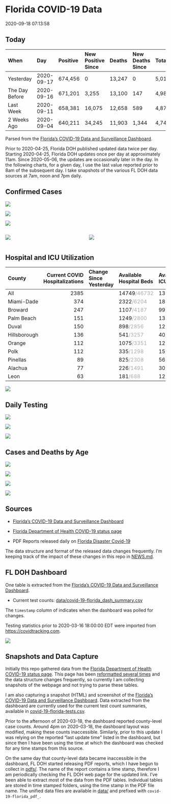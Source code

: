 Florida COVID-19 Data
================
2020-09-18 07:13:58

## Today

| When           | Day        | Positive | New Positive Since | Deaths | New Deaths Since | Total     |
| :------------- | :--------- | :------- | :----------------- | :----- | :--------------- | :-------- |
| Yesterday      | 2020-09-17 | 674,456  | 0                  | 13,247 | 0                | 5,010,973 |
| The Day Before | 2020-09-16 | 671,201  | 3,255              | 13,100 | 147              | 4,984,023 |
| Last Week      | 2020-09-11 | 658,381  | 16,075             | 12,658 | 589              | 4,876,756 |
| 2 Weeks Ago    | 2020-09-04 | 640,211  | 34,245             | 11,903 | 1,344            | 4,740,007 |

Parsed from the [Florida’s COVID-19 Data and Surveillance
Dashboard](https://fdoh.maps.arcgis.com/apps/opsdashboard/index.html#/8d0de33f260d444c852a615dc7837c86).

Prior to 2020-04-25, Florida DOH published updated data twice per day.
Starting 2020-04-25, Florida DOH updates once per day at approximately
11am. Since 2020-05-06, the updates are occasionally later in the day.
In the following charts, for a given day, I use the last value reported
prior to 8am of the subsequent day. I take snapshots of the various FL
DOH data sources at 7am, noon and 7pm daily.

## Confirmed Cases

![](plots/covid-19-florida-daily-test-changes.png)

![](plots/covid-19-florida-deaths-by-day.png)

![](plots/covid-19-florida-county-top-6.png)

<div class="columns">

<div class="column is-full-mobile">

![](plots/covid-19-florida-testing.png)

</div>

<div class="column is-full-mobile">

![](plots/covid-19-florida-total-positive.png)

</div>

</div>

## Hospital and ICU Utilization

| County       | Current COVID Hospitalizations | Change Since Yesterday | Available Hospital Beds                      | Available ICU Beds                         |
| :----------- | -----------------------------: | :--------------------- | :------------------------------------------- | :----------------------------------------- |
| All          |                           2385 |                        | 14749<span style="color: #aaa">/46732</span> | 1368<span style="color: #aaa">/4640</span> |
| Miami-Dade   |                            374 |                        | 2322<span style="color: #aaa">/6204</span>   | 183<span style="color: #aaa">/759</span>   |
| Broward      |                            247 |                        | 1107<span style="color: #aaa">/4187</span>   | 99<span style="color: #aaa">/373</span>    |
| Palm Beach   |                            151 |                        | 1249<span style="color: #aaa">/2800</span>   | 131<span style="color: #aaa">/273</span>   |
| Duval        |                            150 |                        | 898<span style="color: #aaa">/2856</span>    | 128<span style="color: #aaa">/309</span>   |
| Hillsborough |                            136 |                        | 541<span style="color: #aaa">/3257</span>    | 40<span style="color: #aaa">/332</span>    |
| Orange       |                            112 |                        | 1075<span style="color: #aaa">/3351</span>   | 125<span style="color: #aaa">/247</span>   |
| Polk         |                            112 |                        | 335<span style="color: #aaa">/1298</span>    | 15<span style="color: #aaa">/130</span>    |
| Pinellas     |                             89 |                        | 825<span style="color: #aaa">/2308</span>    | 56<span style="color: #aaa">/226</span>    |
| Alachua      |                             77 |                        | 226<span style="color: #aaa">/1491</span>    | 30<span style="color: #aaa">/278</span>    |
| Leon         |                             63 |                        | 181<span style="color: #aaa">/688</span>     | 12<span style="color: #aaa">/60</span>     |

![](plots/covid-19-florida-icu-usage.png)

## Daily Testing

![](plots/covid-19-florida-tests-per-case.png)

<!-- ![](plots/covid-19-florida-change-new-cases.png) -->

![](plots/covid-19-florida-tests-percent-positive.png)

![](plots/covid-19-florida-test-and-case-growth.png)

## Cases and Deaths by Age

![](plots/covid-19-florida-weekly-events-by-age.png)

![](plots/covid-19-florida-age.png)

![](plots/covid-19-florida-age-deaths.png)

![](plots/covid-19-florida-age-sex.png)

## Sources

  - [Florida’s COVID-19 Data and Surveillance
    Dashboard](https://fdoh.maps.arcgis.com/apps/opsdashboard/index.html#/8d0de33f260d444c852a615dc7837c86)

  - [Florida Department of Health COVID-19 status
    page](http://www.floridahealth.gov/diseases-and-conditions/COVID-19/)

  - PDF Reports released daily on [Florida Disaster
    Covid-19](http://www.floridahealth.gov/diseases-and-conditions/COVID-19/)

The data structure and format of the released data changes frequently.
I’m keeping track of the impact of these changes in this repo in
[NEWS.md](NEWS.md).

## FL DOH Dashboard

One table is extracted from the [Florida’s COVID-19 Data and
Surveillance
Dashboard](https://fdoh.maps.arcgis.com/apps/opsdashboard/index.html#/8d0de33f260d444c852a615dc7837c86).

  - Current test counts:
    [data/covid-19-florida\_dash\_summary.csv](data/covid-19-florida_dash_summary.csv)

The `timestamp` column of indicates when the dashboard was polled for
changes.

Testing statistics prior to 2020-03-16 18:00:00 EDT were imported from
<https://covidtracking.com>.

![](screenshots/fodh_maps_arcgis_com__apps__opsdashboard.png)

## Snapshots and Data Capture

Initially this repo gathered data from the [Florida Department of Health
COVID-19 status
page](http://www.floridahealth.gov/diseases-and-conditions/COVID-19/).
This page has been [reformatted several
times](screenshots/floridahealth_gov__diseases-and-conditions__COVID-19.png)
and the data structure changes frequently, so currently I am collecting
snapshots of the webpage and not trying to parse these tables.

I am also capturing a snapshot (HTML) and screenshot of the [Florida’s
COVID-19 Data and Surveillance
Dashboard](https://fdoh.maps.arcgis.com/apps/opsdashboard/index.html#/8d0de33f260d444c852a615dc7837c86).
Data extracted from the dashboard are currently used for the current
test count summaries, available in
[covid-19-florida-tests.csv](covid-19-florida-tests.csv).

Prior to the afternoon of 2020-03-18, the dashboard reported
county-level case counts. Around 4pm on 2020-03-18, the dashboard layout
was modified, making these counts inaccessible. Similarly, prior to this
update I was relying on the reported “last update time” listed in the
dashboard, but since then I have been using the time at which the
dashboard was checked for any time stamps from this source.

On the same day that county-level data became inaccessible in the
dashboard, FL DOH started releasing PDF reports, which I have begun to
collect in [pdfs/](pdfs/). The name of the report contains a time stamp,
therefore I am periodically checking the FL DOH web page for the updated
link. I’ve been able to extract most of the data from the PDF tables.
Individual tables are stored in time stamped folders, using the time
stamp in the PDF file name. The unified data files are available in
[data/](data/) and prefixed with `covid-19-florida_pdf_`.
